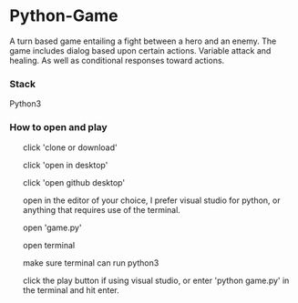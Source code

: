 # Python-Game
A turn based game entailing a fight between a hero and an enemy.
The game includes dialog based upon certain actions.  Variable attack and healing.  As well as conditional responses toward actions.

<h3>Stack</h3>
Python3

<h3>How to open and play</h3>
<ol>click 'clone or download'</ol>
<ol>click 'open in desktop'</ol>
<ol>click 'open github desktop'</ol>
<ol>open in the editor of your choice, I prefer visual studio for python, or anything that requires use of the terminal.</ol>
<ol>open 'game.py'</ol>
<ol>open terminal</ol>
<ol>make sure terminal can run python3</ol>
<ol>click the play button if using visual studio, or enter 'python game.py' in the terminal and hit enter.</ol>
